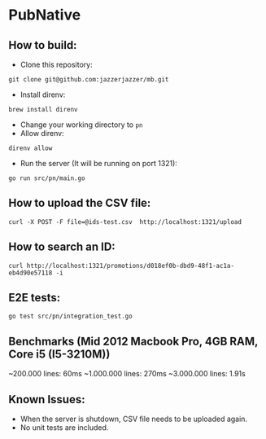 # PubNative

## How to build: 

- Clone this repository:
```
git clone git@github.com:jazzerjazzer/mb.git
```
- Install direnv: 
```
brew install direnv
```
- Change your working directory to `pn`
- Allow direnv: 
``` 
direnv allow
```
- Run the server (It will be running on port 1321): 
```
go run src/pn/main.go
```

## How to upload the CSV file: 
```
curl -X POST -F file=@ids-test.csv  http://localhost:1321/upload
```

## How to search an ID: 
```
curl http://localhost:1321/promotions/d018ef0b-dbd9-48f1-ac1a-eb4d90e57118 -i
```

## E2E tests: 

```
go test src/pn/integration_test.go
```

## Benchmarks (Mid 2012 Macbook Pro, 4GB RAM, Core i5 (I5-3210M))

~200.000 lines: 60ms
~1.000.000 lines: 270ms
~3.000.000 lines: 1.91s

## Known Issues: 

- When the server is shutdown, CSV file needs to be uploaded again.
- No unit tests are included.